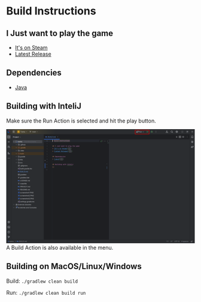 # Build Instructions

## I Just want to play the game
* [It's on Steam](https://store.steampowered.com/app/1660910/Tanks_The_Crusades/)
* [Latest Release](https://github.com/aehmttw/tanks/releases)

## Dependencies
* [Java](https://www.java.com/en/)

## Building with InteliJ
Make sure the Run Action is selected and hit the play button.

![Image Missing](build1.PNG)
A Build Action is also available in the menu.

## Building on MacOS/Linux/Windows

Build: `./gradlew clean build`

Run: `./gradlew clean build run`